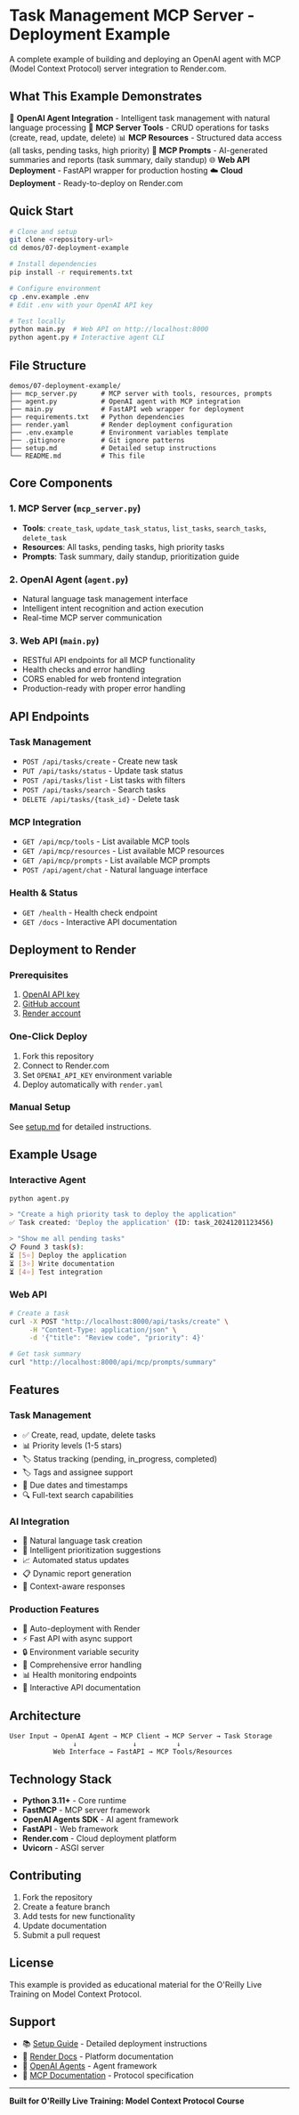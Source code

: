 # Task Management MCP Server - Deployment Example

A complete example of building and deploying an OpenAI agent with MCP (Model Context Protocol) server integration to Render.com.

## What This Example Demonstrates

🤖 **OpenAI Agent Integration** - Intelligent task management with natural language processing
🔧 **MCP Server Tools** - CRUD operations for tasks (create, read, update, delete)
📊 **MCP Resources** - Structured data access (all tasks, pending tasks, high priority)
💬 **MCP Prompts** - AI-generated summaries and reports (task summary, daily standup)
🌐 **Web API Deployment** - FastAPI wrapper for production hosting
☁️ **Cloud Deployment** - Ready-to-deploy on Render.com

## Quick Start

```bash
# Clone and setup
git clone <repository-url>
cd demos/07-deployment-example

# Install dependencies
pip install -r requirements.txt

# Configure environment
cp .env.example .env
# Edit .env with your OpenAI API key

# Test locally
python main.py  # Web API on http://localhost:8000
python agent.py # Interactive agent CLI
```

## File Structure

```
demos/07-deployment-example/
├── mcp_server.py      # MCP server with tools, resources, prompts
├── agent.py           # OpenAI agent with MCP integration
├── main.py            # FastAPI web wrapper for deployment
├── requirements.txt   # Python dependencies
├── render.yaml        # Render deployment configuration
├── .env.example       # Environment variables template
├── .gitignore         # Git ignore patterns
├── setup.md           # Detailed setup instructions
└── README.md          # This file
```

## Core Components

### 1. MCP Server (`mcp_server.py`)
- **Tools**: `create_task`, `update_task_status`, `list_tasks`, `search_tasks`, `delete_task`
- **Resources**: All tasks, pending tasks, high priority tasks
- **Prompts**: Task summary, daily standup, prioritization guide

### 2. OpenAI Agent (`agent.py`)
- Natural language task management interface
- Intelligent intent recognition and action execution
- Real-time MCP server communication

### 3. Web API (`main.py`)
- RESTful API endpoints for all MCP functionality
- Health checks and error handling
- CORS enabled for web frontend integration
- Production-ready with proper error handling

## API Endpoints

### Task Management
- `POST /api/tasks/create` - Create new task
- `PUT /api/tasks/status` - Update task status
- `POST /api/tasks/list` - List tasks with filters
- `POST /api/tasks/search` - Search tasks
- `DELETE /api/tasks/{task_id}` - Delete task

### MCP Integration
- `GET /api/mcp/tools` - List available MCP tools
- `GET /api/mcp/resources` - List available MCP resources
- `GET /api/mcp/prompts` - List available MCP prompts
- `POST /api/agent/chat` - Natural language interface

### Health & Status
- `GET /health` - Health check endpoint
- `GET /docs` - Interactive API documentation

## Deployment to Render

### Prerequisites
1. [OpenAI API key](https://platform.openai.com/)
2. [GitHub account](https://github.com/)
3. [Render account](https://render.com/)

### One-Click Deploy
1. Fork this repository
2. Connect to Render.com
3. Set `OPENAI_API_KEY` environment variable
4. Deploy automatically with `render.yaml`

### Manual Setup
See [setup.md](setup.md) for detailed instructions.

## Example Usage

### Interactive Agent
```bash
python agent.py

> "Create a high priority task to deploy the application"
✅ Task created: 'Deploy the application' (ID: task_20241201123456)

> "Show me all pending tasks"
📋 Found 3 task(s):
⏳ [5⭐] Deploy the application
⏳ [3⭐] Write documentation
⏳ [4⭐] Test integration
```

### Web API
```bash
# Create a task
curl -X POST "http://localhost:8000/api/tasks/create" \
     -H "Content-Type: application/json" \
     -d '{"title": "Review code", "priority": 4}'

# Get task summary
curl "http://localhost:8000/api/mcp/prompts/summary"
```

## Features

### Task Management
- ✅ Create, read, update, delete tasks
- 📊 Priority levels (1-5 stars)
- 🏷️ Status tracking (pending, in_progress, completed)
- 🏷️ Tags and assignee support
- 📅 Due dates and timestamps
- 🔍 Full-text search capabilities

### AI Integration
- 🤖 Natural language task creation
- 🎯 Intelligent prioritization suggestions
- 📈 Automated status updates
- 📋 Dynamic report generation
- 💬 Context-aware responses

### Production Features
- 🚀 Auto-deployment with Render
- ⚡ Fast API with async support
- 🔒 Environment variable security
- 📝 Comprehensive error handling
- 📊 Health monitoring endpoints
- 📖 Interactive API documentation

## Architecture

```
User Input → OpenAI Agent → MCP Client → MCP Server → Task Storage
                ↓              ↓          ↓
           Web Interface → FastAPI → MCP Tools/Resources
```

## Technology Stack

- **Python 3.11+** - Core runtime
- **FastMCP** - MCP server framework
- **OpenAI Agents SDK** - AI agent framework
- **FastAPI** - Web framework
- **Render.com** - Cloud deployment platform
- **Uvicorn** - ASGI server

## Contributing

1. Fork the repository
2. Create a feature branch
3. Add tests for new functionality
4. Update documentation
5. Submit a pull request

## License

This example is provided as educational material for the O'Reilly Live Training on Model Context Protocol.

## Support

- 📚 [Setup Guide](setup.md) - Detailed deployment instructions
- 🔗 [Render Docs](https://render.com/docs) - Platform documentation
- 🤖 [OpenAI Agents](https://openai.github.io/openai-agents-python/) - Agent framework
- 🔧 [MCP Documentation](https://modelcontextprotocol.io/) - Protocol specification

---

**Built for O'Reilly Live Training: Model Context Protocol Course**